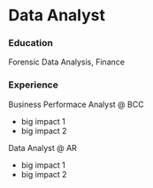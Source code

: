 # Data Analyst

### Education
Forensic Data Analysis, Finance

### Experience
Business Performace Analyst @ BCC
- big impact 1
- big impact 2

Data Analyst @ AR
- big impact 1
- big impact 2

  
